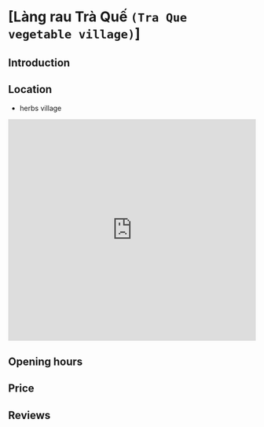 # [Làng rau Trà Quế `(Tra Que vegetable village)`]

## Introduction

## Location

 - herbs village
<div class="map-container">
  <iframe src="https://www.google.com/maps/embed?pb=!1m18!1m12!1m3!1d3837.158599020798!2d108.33337868058246!3d15.900759904637788!2m3!1f0!2f0!3f0!3m2!1i1024!2i768!4f13.1!3m3!1m2!1s0x31420de155207241%3A0xb084a84384f41fbf!2sherbs%20village!5e0!3m2!1sen!2s!4v1688230592437!5m2!1sen!2s" width="100%" height="450" style="border:0;" allowfullscreen="" loading="lazy" referrerpolicy="no-referrer-when-downgrade"></iframe>
</div>

## Opening hours

## Price

## Reviews
